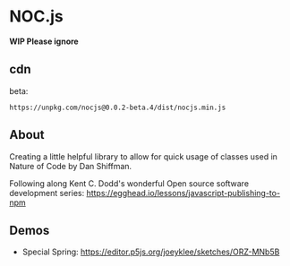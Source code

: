 # NOC.js

**WIP Please ignore**

## cdn

beta:
```
https://unpkg.com/nocjs@0.0.2-beta.4/dist/nocjs.min.js
```

## About
Creating a little helpful library to allow for quick usage of classes used in Nature of Code by Dan Shiffman.

Following along Kent C. Dodd's wonderful Open source software development series: https://egghead.io/lessons/javascript-publishing-to-npm

## Demos

* Special Spring: https://editor.p5js.org/joeyklee/sketches/ORZ-MNb5B